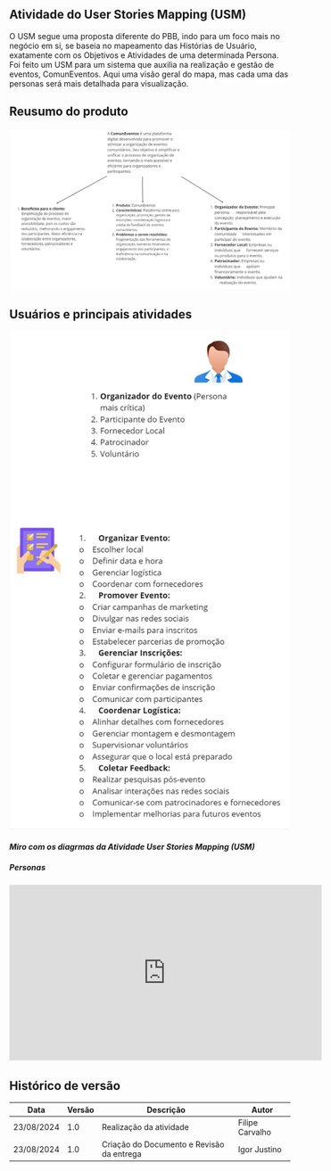 ## Atividade do User Stories Mapping (USM)

O USM segue uma proposta diferente do PBB, indo para um foco mais no negócio em si, se baseia no mapeamento das Histórias de Usuário, exatamente com os Objetivos e Atividades de uma determinada Persona. Foi feito um USM para um sistema que auxilia na realização e gestão de eventos, ComunEventos. Aqui uma visão geral do mapa, mas cada uma das personas será mais detalhada para visualização.

## Reusumo do produto
![alt text](image-8.png)

## Usuários e principais atividades
![alt text](image-9.png)

#### *Miro com os diagrmas da Atividade User Stories Mapping (USM)*
##### *Personas*

<iframe width="560" height="315" src="https://miro.com/app/board/uXjVKRLeF9E=/" title="Miro" frameborder="0" allow="accelerometer; autoplay; clipboard-write; encrypted-media; gyroscope; picture-in-picture; web-share" referrerpolicy="strict-origin-when-cross-origin" allowfullscreen></iframe>

## Histórico de versão

 Data       | Versão | Descrição                        | Autor          |
| ---------- | ------ | -------------------------------- | -------------- |
| 23/08/2024 | 1.0    | Realização da atividade  |Filipe Carvalho |
| 23/08/2024 | 1.0    | Criação do Documento e Revisão da entrega | Igor Justino |